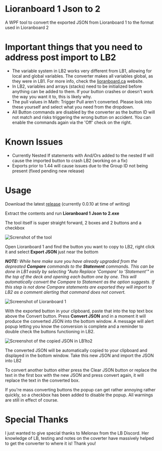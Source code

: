 # Lioranboard 1 Json to 2
A WPF tool to convert the exported JSON from Lioranboard 1 to the format used in Lioranboard 2

# Important things that you need to address post import to LB2
- The variable system in LB2 works very different from LB1, allowing for local and global variables. The converter makes all variables global, as they were in LB1. For more info, check the [lioranboard.ca](https://lioranboard.ca/docs2/getting-started/migrating) website.
- In LB2, variables and arrays (stacks) need to be initialized before anything can be added to them. If your button crashes or doesn't work the way you want it to, this is likely why.
- The pull values in Math: Trigger Pull aren't converted. Please look into these yourself and select what you need from the dropdown.
- All Button commands are disabled by the converter as the button ID will not match and risks triggering the wrong button on accident. You can enable the commands again via the 'Off' check on the right.

# Known Issues
- Currently Nested If statements with And/Ors added to the nested If will cause the imported button to crash LB2 (working on a fix)
- Exports prior to 1.44 will cause issues due to the Group ID not being present (fixed pending new release)

# Usage
Download the latest [release](https://github.com/Phat32/Lioranboard-1-Json-to-2/releases) (currently 0.0.10 at time of writing)

Extract the contents and run **Lioranboard 1 Json to 2.exe**

The tool itself is super straight forward, 2 boxes and 2 buttons and a checkbox

![Screnshot of the tool](https://user-images.githubusercontent.com/10120690/156736325-43b69612-82f8-461c-8eb0-cb8f2a262842.png)

Open Lioranboard 1 and find the button you want to copy to LB2, right click it and select **Export JSON** just near the bottom

***NOTE:** While here make sure you have already upgraded from the depreated **Compare** commands to the **Statement** commands. This can be done in LB1 easily by selecting "Auto Replace 'Compare' to 'Statement'" in the top of the deck and opening each button one by one. This will automatically convert the Compare to Statement as the option suggests. If this step is not done Compare statements are exported they will import to LB2 as a comment alerting that command does not convert.*

![Screenshot of Lioranboard 1](https://user-images.githubusercontent.com/10120690/156732790-ac589a32-36af-4d89-be7d-684b674a275f.png)

With the exported button in your clipboard, paste that into the top text box above the Convert button. Press **Convert JSON** and in a moment it will produce the converted JSON into the bottom window. A message will alert popup letting you know the conversion is complete and a reminder to double check the buttons functioning in LB2.

![Screenshot of the copied JSON in LB1to2](https://user-images.githubusercontent.com/10120690/156736684-aa2c5d1e-102c-4ea1-a603-cf8b8a54b3bc.png)

The converted JSON will be automatically copied to your clipboard and displayed in the bottom window. Take this new JSON and import the JSON into LB2

To convert another button either press the Clear JSON button or replace the text in the first box with the new JSON and press convert again, it will replace the text in the converted box.

If you're mass converting buttons the popup can get rather annoying rather quickly, so a checkbox has been added to disable the popup. All warnings are still in effect of course.

# Special Thanks
I just wanted to give special thanks to Melonax from the LB Discord. Her knowledge of LB, testing and notes on the coverter have massively helped to get the converter to where it is! Thank you!
